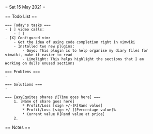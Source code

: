 = Sat 15 May 2021 =

== Todo List ==
	
	=== Today's tasks ===
	- [ ] video calls:
		- [ ] 
	- [X] Configured vim:
		- Got the idea of using code completion right in vimwiki
		- Installed two new plugins:
			- Goyo: This plugin is to help organise my diary files for vimwiki, make it easier to read
			- Limelight: This helps highlight the sections that I am Working on dulls unused sections

	=== Problems ===
	- 
	
	=== Solutions ===
	- 
	
	=== EasyEquites shares @[Time goes here] ===
		1. [Name of share goes here]
			* Profit/Loss [sign +/-]R[Rand value]
			* Profit/Loss [sign +/-][Percentage value]%
			* Current value R[Rand value at price]
		2. 

== Notes ==

